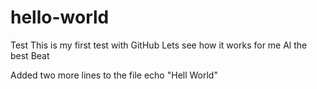 # hello-world
Test
This is my first test with GitHub
Lets see how it works for me
Al the best 
Beat

Added two more lines to the file
echo "Hell World"
